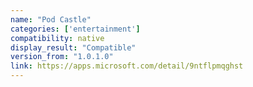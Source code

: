 ```yaml
---
name: "Pod Castle"
categories: ['entertainment']
compatibility: native
display_result: "Compatible"
version_from: "1.0.1.0"
link: https://apps.microsoft.com/detail/9ntflpmqghst
---
```


